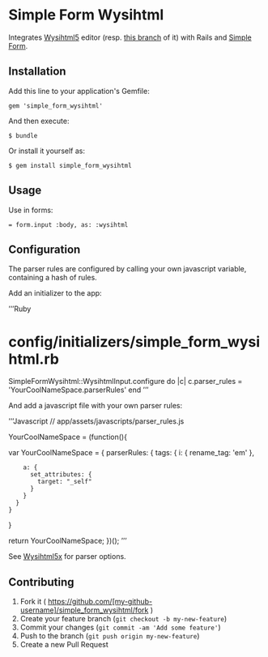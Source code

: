 # Simple Form Wysihtml

Integrates [Wysihtml5](http://xing.github.io/wysihtml5) editor (resp. [this branch](https://github.com/Edicy/wysihtml5) of it) with Rails and [Simple Form](https://github.com/plataformatec/simple_form).

## Installation

Add this line to your application's Gemfile:

    gem 'simple_form_wysihtml'

And then execute:

    $ bundle

Or install it yourself as:

    $ gem install simple_form_wysihtml

## Usage

Use in forms:

    = form.input :body, as: :wysihtml

## Configuration

The parser rules are configured by calling your own javascript variable, containing a hash of rules.

Add an initializer to the app:

’’’Ruby
# config/initializers/simple_form_wysihtml.rb

SimpleFormWysihtml::WysihtmlInput.configure do |c|
  c.parser_rules = 'YourCoolNameSpace.parserRules'
end
’’’

And add a javascript file with your own parser rules:

’’’Javascript
// app/assets/javascripts/parser_rules.js

YourCoolNameSpace = (function(){

  var YourCoolNameSpace = {
    parserRules: {
      tags: {
        i: {
          rename_tag: 'em'
        },

        a: {
          set_attributes: {
            target: "_self"
          }
        }
      }
    }
  }

  return YourCoolNameSpace;
})();
’’’

See [Wysihtml5x](https://github.com/edicy/wysihtml5) for parser options.

## Contributing

1. Fork it ( https://github.com/[my-github-username]/simple_form_wysihtml/fork )
2. Create your feature branch (`git checkout -b my-new-feature`)
3. Commit your changes (`git commit -am 'Add some feature'`)
4. Push to the branch (`git push origin my-new-feature`)
5. Create a new Pull Request
